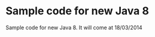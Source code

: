 Sample code for new Java 8
==================

Sample code for new Java 8. It will come at 18/03/2014
